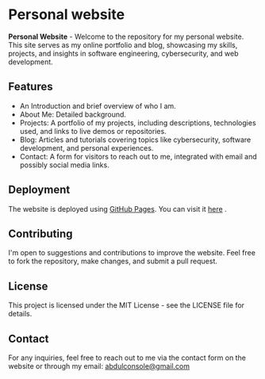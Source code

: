 # Personal website

**Personal Website** - Welcome to the repository for my personal website. This site serves as my online portfolio and blog, showcasing my skills, projects, and insights in software engineering, cybersecurity, and web development.

## Features

- An Introduction and brief overview of who I am.
- About Me: Detailed background.
- Projects: A portfolio of my projects, including descriptions, technologies used, and links to live demos or repositories.
- Blog: Articles and tutorials covering topics like cybersecurity, software development, and personal experiences.
- Contact: A form for visitors to reach out to me, integrated with email and possibly social media links.

## Deployment

The website is deployed using [GitHub Pages](https://github.com). You can visit it [here](https://abdulconsole.com.ng) .

## Contributing

I'm open to suggestions and contributions to improve the website. Feel free to fork the repository, make changes, and submit a pull request.

## License

This project is licensed under the MIT License - see the LICENSE file for details.

## Contact

For any inquiries, feel free to reach out to me via the contact form on the website or through my email: abdulconsole@gmail.com